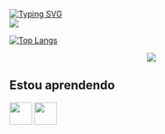[![Typing SVG](https://readme-typing-svg.demolab.com?font=Fira+Code&pause=1000&center=true&vCenter=true&width=500&lines=Hello%2C+my+name+is+Luiz+Felipe)](https://git.io/typing-svg)
<br>
[<img src="https://img.shields.io/badge/LinkedIn-0077B5?style=for-the-badge&logo=linkedin&logoColor=white">](https://www.linkedin.com/in/luiz-felipe-dias-armendro-07240a260/)


<div style="width: 300px;">
<a href="https://github.com/luizfelipearmendro/github-readme-stats">
  <img src="https://github-readme-stats.vercel.app/api/top-langs/?username=luizfelipearmendro&langs_count=8" alt="Top Langs" />
</a>
</div>

<p align="center">
  <a href="https://skillicons.dev">
    <img src="https://skillicons.dev/icons?i=git,html,css,cs,dotnet,figma,mysql,netlify,visualstudio,vscode" />
  </a>
</p>

## Estou aprendendo
<img loading="lazy" src="https://icongr.am/devicon/dot-net-original-wordmark.svg?size=128&color=currentColor" width="40" height="40"/> <img loading="lazy" src="https://icongr.am/devicon/docker-original-wordmark.svg?size=128&color=currentColor" width="40" height="40"/>
